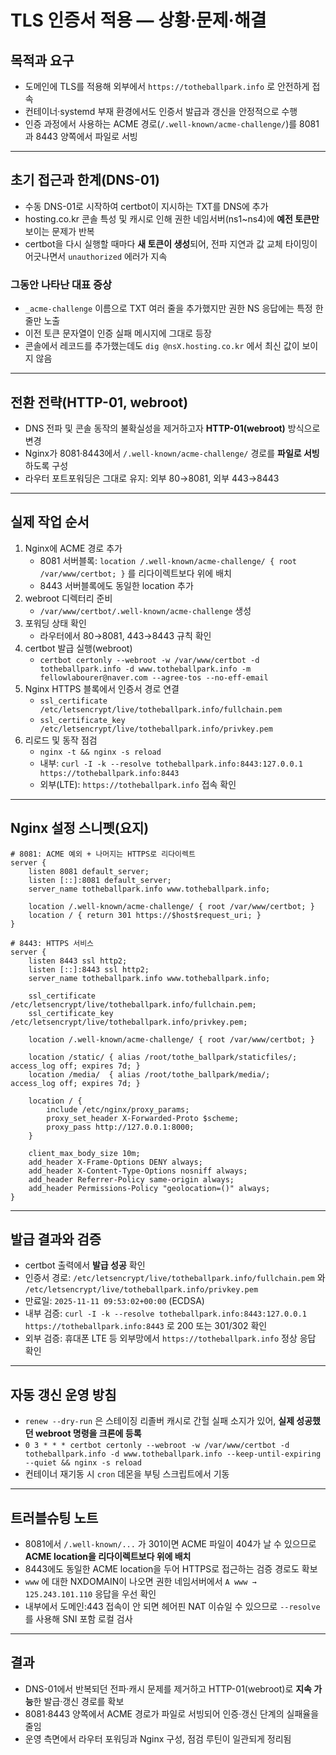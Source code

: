 # TLS 인증서 적용 — 상황·문제·해결

## 목적과 요구
- 도메인에 TLS를 적용해 외부에서 `https://totheballpark.info` 로 안전하게 접속
- 컨테이너·systemd 부재 환경에서도 인증서 발급과 갱신을 안정적으로 수행
- 인증 과정에서 사용하는 ACME 경로(`/.well-known/acme-challenge/`)를 8081과 8443 양쪽에서 파일로 서빙

---

## 초기 접근과 한계(DNS-01)
- 수동 DNS-01로 시작하여 certbot이 지시하는 TXT를 DNS에 추가
- hosting.co.kr 콘솔 특성 및 캐시로 인해 권한 네임서버(ns1~ns4)에 **예전 토큰만** 보이는 문제가 반복
- certbot을 다시 실행할 때마다 **새 토큰이 생성**되어, 전파 지연과 값 교체 타이밍이 어긋나면서 `unauthorized` 에러가 지속

### 그동안 나타난 대표 증상
- `_acme-challenge` 이름으로 TXT 여러 줄을 추가했지만 권한 NS 응답에는 특정 한 줄만 노출
- 이전 토큰 문자열이 인증 실패 메시지에 그대로 등장
- 콘솔에서 레코드를 추가했는데도 `dig @nsX.hosting.co.kr` 에서 최신 값이 보이지 않음

---

## 전환 전략(HTTP-01, webroot)
- DNS 전파 및 콘솔 동작의 불확실성을 제거하고자 **HTTP-01(webroot)** 방식으로 변경
- Nginx가 8081·8443에서 `/.well-known/acme-challenge/` 경로를 **파일로 서빙**하도록 구성
- 라우터 포트포워딩은 그대로 유지: 외부 80→8081, 외부 443→8443

---

## 실제 작업 순서
1) Nginx에 ACME 경로 추가  
   - 8081 서버블록: `location /.well-known/acme-challenge/ { root /var/www/certbot; }` 를 리다이렉트보다 위에 배치
   - 8443 서버블록에도 동일한 location 추가
2) webroot 디렉터리 준비  
   - `/var/www/certbot/.well-known/acme-challenge` 생성
3) 포워딩 상태 확인  
   - 라우터에서 80→8081, 443→8443 규칙 확인
4) certbot 발급 실행(webroot)  
   - `certbot certonly --webroot -w /var/www/certbot -d totheballpark.info -d www.totheballpark.info -m fellowlabourer@naver.com --agree-tos --no-eff-email`
5) Nginx HTTPS 블록에서 인증서 경로 연결  
   - `ssl_certificate /etc/letsencrypt/live/totheballpark.info/fullchain.pem`
   - `ssl_certificate_key /etc/letsencrypt/live/totheballpark.info/privkey.pem`
6) 리로드 및 동작 점검  
   - `nginx -t && nginx -s reload`  
   - 내부: `curl -I -k --resolve totheballpark.info:8443:127.0.0.1 https://totheballpark.info:8443`  
   - 외부(LTE): `https://totheballpark.info` 접속 확인

---

## Nginx 설정 스니펫(요지)
```nginx
# 8081: ACME 예외 + 나머지는 HTTPS로 리다이렉트
server {
    listen 8081 default_server;
    listen [::]:8081 default_server;
    server_name totheballpark.info www.totheballpark.info;

    location /.well-known/acme-challenge/ { root /var/www/certbot; }
    location / { return 301 https://$host$request_uri; }
}

# 8443: HTTPS 서비스
server {
    listen 8443 ssl http2;
    listen [::]:8443 ssl http2;
    server_name totheballpark.info www.totheballpark.info;

    ssl_certificate     /etc/letsencrypt/live/totheballpark.info/fullchain.pem;
    ssl_certificate_key /etc/letsencrypt/live/totheballpark.info/privkey.pem;

    location /.well-known/acme-challenge/ { root /var/www/certbot; }

    location /static/ { alias /root/tothe_ballpark/staticfiles/; access_log off; expires 7d; }
    location /media/  { alias /root/tothe_ballpark/media/;       access_log off; expires 7d; }

    location / {
        include /etc/nginx/proxy_params;
        proxy_set_header X-Forwarded-Proto $scheme;
        proxy_pass http://127.0.0.1:8000;
    }

    client_max_body_size 10m;
    add_header X-Frame-Options DENY always;
    add_header X-Content-Type-Options nosniff always;
    add_header Referrer-Policy same-origin always;
    add_header Permissions-Policy "geolocation=()" always;
}
```

---

## 발급 결과와 검증
- certbot 출력에서 **발급 성공** 확인
- 인증서 경로: `/etc/letsencrypt/live/totheballpark.info/fullchain.pem` 와 `/etc/letsencrypt/live/totheballpark.info/privkey.pem`
- 만료일: `2025-11-11 09:53:02+00:00` (ECDSA)
- 내부 검증: `curl -I -k --resolve totheballpark.info:8443:127.0.0.1 https://totheballpark.info:8443` 로 200 또는 301/302 확인
- 외부 검증: 휴대폰 LTE 등 외부망에서 `https://totheballpark.info` 정상 응답 확인

---

## 자동 갱신 운영 방침
- `renew --dry-run` 은 스테이징 리졸버 캐시로 간헐 실패 소지가 있어, **실제 성공했던 webroot 명령을 크론에 등록**
- `0 3 * * * certbot certonly --webroot -w /var/www/certbot -d totheballpark.info -d www.totheballpark.info --keep-until-expiring --quiet && nginx -s reload`
- 컨테이너 재기동 시 `cron` 데몬을 부팅 스크립트에서 기동

---

## 트러블슈팅 노트
- 8081에서 `/.well-known/...` 가 301이면 ACME 파일이 404가 날 수 있으므로 **ACME location을 리다이렉트보다 위에 배치**
- 8443에도 동일한 ACME location을 두어 HTTPS로 접근하는 검증 경로도 확보
- `www` 에 대한 NXDOMAIN이 나오면 권한 네임서버에서 `A www → 125.243.101.110` 응답을 우선 확인
- 내부에서 도메인:443 접속이 안 되면 헤어핀 NAT 이슈일 수 있으므로 `--resolve` 를 사용해 SNI 포함 로컬 검사

---

## 결과
- DNS-01에서 반복되던 전파·캐시 문제를 제거하고 HTTP-01(webroot)로 **지속 가능**한 발급·갱신 경로를 확보
- 8081·8443 양쪽에서 ACME 경로가 파일로 서빙되어 인증·갱신 단계의 실패율을 줄임
- 운영 측면에서 라우터 포워딩과 Nginx 구성, 점검 루틴이 일관되게 정리됨